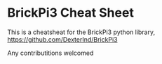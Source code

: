 # BrickPi3 Cheat Sheet

This is a cheatsheat for the BrickPi3 python library, https://github.com/DexterInd/BrickPi3

Any contributitions welcomed

